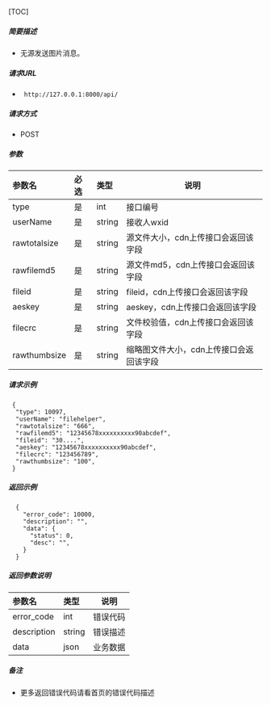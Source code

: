 [TOC]

##### 简要描述

- 无源发送图片消息。

##### 请求URL

- ` http://127.0.0.1:8000/api/`

##### 请求方式

- POST

##### 参数

| 参数名          | 必选 | 类型     | 说明                    |
|:-------------|:---|:-------|-----------------------|
| type         | 是  | int    | 接口编号                  |
| userName     | 是  | string | 接收人wxid               |
| rawtotalsize | 是  | string | 源文件大小，cdn上传接口会返回该字段   |
| rawfilemd5   | 是  | string | 源文件md5，cdn上传接口会返回该字段  |
| fileid       | 是  | string | fileid，cdn上传接口会返回该字段  |
| aeskey       | 是  | string | aeskey，cdn上传接口会返回该字段  |
| filecrc      | 是  | string | 文件校验值，cdn上传接口会返回该字段   |
| rawthumbsize | 是  | string | 缩略图文件大小，cdn上传接口会返回该字段 |

##### 请求示例

```
 {
  "type": 10097,
  "userName": "filehelper",
  "rawtotalsize": "666",
  "rawfilemd5": "12345678xxxxxxxxxx90abcdef",
  "fileid": "30....",
  "aeskey": "12345678xxxxxxxxxx90abcdef",
  "filecrc": "123456789",
  "rawthumbsize": "100",
 }

```

##### 返回示例

``` 
  {
    "error_code": 10000,
    "description": "",
    "data": {
      "status": 0,
      "desc": "",
    }
  }
```

##### 返回参数说明

| 参数名         | 类型     | 说明   |
|:------------|:-------|------|
| error_code  | int    | 错误代码 |
| description | string | 错误描述 |
| data        | json   | 业务数据 |

##### 备注

- 更多返回错误代码请看首页的错误代码描述






